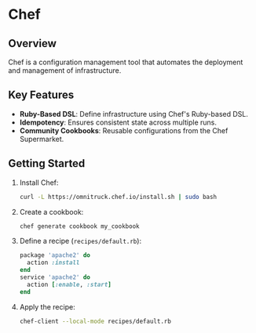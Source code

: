 # Chef

## Overview
Chef is a configuration management tool that automates the deployment and management of infrastructure.

## Key Features
- **Ruby-Based DSL**: Define infrastructure using Chef's Ruby-based DSL.
- **Idempotency**: Ensures consistent state across multiple runs.
- **Community Cookbooks**: Reusable configurations from the Chef Supermarket.

## Getting Started
1. Install Chef:
   ```bash
   curl -L https://omnitruck.chef.io/install.sh | sudo bash
   ```
2. Create a cookbook:
   ```bash
   chef generate cookbook my_cookbook
   ```
3. Define a recipe (`recipes/default.rb`):
   ```ruby
   package 'apache2' do
     action :install
   end
   service 'apache2' do
     action [:enable, :start]
   end
   ```
4. Apply the recipe:
   ```bash
   chef-client --local-mode recipes/default.rb
   ```
